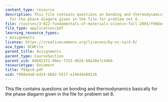 ```yaml
---
content_type: resource
description: This file contains questions on bonding and thermodynamics basically
  for the phase diagarm given in the file for problem set 8.
file: /courses/3-012-fundamentals-of-materials-science-fall-2005/f968e4a0ed240682551fe14644a88126_f04ps8.pdf
file_type: application/pdf
learning_resource_types:
- Assignments
license: https://creativecommons.org/licenses/by-nc-sa/4.0/
ocw_type: OCWFile
parent_title: Assignments
parent_type: CourseSection
parent_uid: 8db023f2-d8ec-7253-d926-88a30e7c44bb
resourcetype: Document
title: f04ps8.pdf
uid: f968e4a0-ed24-0682-551f-e14644a88126
---
```

This file contains questions on bonding and thermodynamics basically for the phase diagarm given in the file for problem set 8.